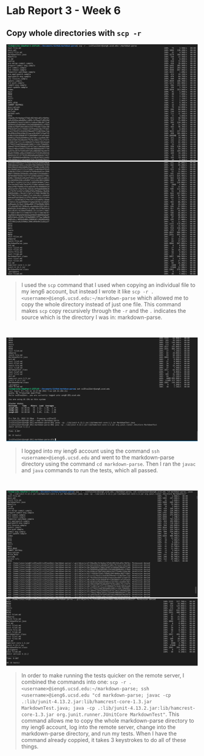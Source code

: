 # Lab Report 3 - Week 6
## Copy whole directories with ```scp -r```

![alt text](labre31.png)
![alt text](labre32.png)
> I used the ```scp``` command that I used when copying an individual file to my ieng6 account, but instead I wrote it like ```scp -r . <username>@ieng6.ucsd.edu:~/markdown-parse``` which allowed me to copy the whole directory instead of just one file. This command makes ```scp``` copy recursively through the ```-r``` and the ```.``` indicates the source which is the directory I was in: markdown-parse.

<br>

![alt text](labreport33.png)
> I logged into my ieng6 account using the command ```ssh <username>@ieng6.ucsd.edu``` and went to the markdown-parse directory using the command ```cd markdown-parse```. Then I ran the ```javac``` and ```java``` commands to run the tests, which all passed. 

<br>

![alt text](labre34.png)
![alt text](labre35.png)
> In order to make running the tests quicker on the remote server, I combined the commands into one: ```scp -r . <username>@ieng6.ucsd.edu:~/markdown-parse; ssh <username>@ieng6.ucsd.edu "cd markdown-parse; javac -cp .:lib/junit-4.13.2.jar:lib/hamcrest-core-1.3.jar MarkdownTest.java; java -cp .:lib/junit-4.13.2.jar:lib/hamcrest-core-1.3.jar org.junit.runner.JUnitCore MarkdownTest"```. This command allows me to copy the whole markdown-parse directory to my ieng6 account, log into the remote server, change into the markdown-parse directory, and run my tests. When I have the command already coppied, it takes 3 keystrokes to do all of these things. 


